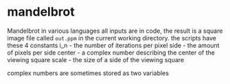 # mandelbrot
Mandelbrot in various languages 
all inputs are in code, the result is a square image file called `out.ppm` in the current working directory.
the scripts have these 4 constants 
i_n - the number of iterations per pixel
side - the amount of pixels per side
center - a complex number describing the center of the viewing square
scale - the size of a side of the viewing square

complex numbers are sometimes stored as two variables
